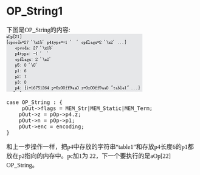 # OP_String1
<font face="微软雅黑" size="3px">

下图是OP_String的内容:  
![]( 4-5-25.jpg)
```
case OP_String : {
	 pOut->flags = MEM_Str|MEM_Static|MEM_Term;
  	pOut->z = pOp->p4.z;
  	pOut->n = pOp->p1;
  	pOut->enc = encoding;
}
```
和上一步操作一样，把p4中存放的字符串“table1”和存放p4长度6的p1都放在p2指向的内存中。pc加1为  22，下一个要执行的是aOp[22] OP_String。
